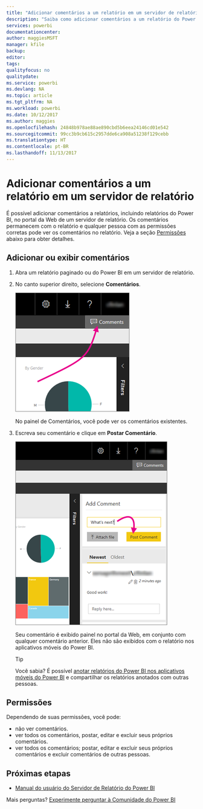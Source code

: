```yaml
---
title: "Adicionar comentários a um relatório em um servidor de relatório – Servidor de Relatórios do Power BI"
description: "Saiba como adicionar comentários a um relatório do Power BI ou a um relatório paginado em um Servidor de Relatório do Power BI ou no servidor de relatório do SQL Server Reporting Services."
services: powerbi
documentationcenter: 
author: maggiesMSFT
manager: kfile
backup: 
editor: 
tags: 
qualityfocus: no
qualitydate: 
ms.service: powerbi
ms.devlang: NA
ms.topic: article
ms.tgt_pltfrm: NA
ms.workload: powerbi
ms.date: 10/12/2017
ms.author: maggies
ms.openlocfilehash: 24848b978ae88ae890cbd5b6eea24146cd01e542
ms.sourcegitcommit: 99cc3b9cb615c2957dde6ca908a51238f129cebb
ms.translationtype: HT
ms.contentlocale: pt-BR
ms.lasthandoff: 11/13/2017
---
```

# <a name="add-comments-to-a-report-in-a-report-server"></a>Adicionar comentários a um relatório em um servidor de relatório
É possível adicionar comentários a relatórios, incluindo relatórios do Power BI, no portal da Web de um servidor de relatório. Os comentários permanecem com o relatório e qualquer pessoa com as permissões corretas pode ver os comentários no relatório. Veja a seção [Permissões](#permissions) abaixo para obter detalhes.

## <a name="add-or-view-comments"></a>Adicionar ou exibir comentários
1. Abra um relatório paginado ou do Power BI em um servidor de relatório.
2. No canto superior direito, selecione **Comentários**.
   
    ![Selecionar Comentários](media/add-comments/report-server-web-portal-comments-button.png)
   
    No painel de Comentários, você pode ver os comentários existentes.
3. Escreva seu comentário e clique em **Postar Comentário**.
   
    ![Postar Comentário](media/add-comments/report-server-web-portal-comments-pane.png)
   
    Seu comentário é exibido painel no portal da Web, em conjunto com qualquer comentário anterior. Eles não são exibidos com o relatório nos aplicativos móveis do Power BI.
   
   > [!TIP]
   > Você sabia? É possível [anotar relatórios do Power BI nos aplicativos móveis do Power BI](../mobile-annotate-and-share-a-tile-from-the-mobile-apps.md) e compartilhar os relatórios anotados com outras pessoas.
   > 
   > 

## <a name="permissions"></a>Permissões
Dependendo de suas permissões, você pode:

* não ver comentários.
* ver todos os comentários, postar, editar e excluir seus próprios comentários.
* ver todos os comentários; postar, editar e excluir seus próprios comentários e excluir comentários de outras pessoas.

## <a name="next-steps"></a>Próximas etapas
* [Manual do usuário do Servidor de Relatório do Power BI](user-handbook-overview.md)  

Mais perguntas? [Experimente perguntar à Comunidade do Power BI](https://community.powerbi.com/)

